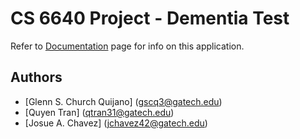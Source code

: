 # CS 6640 Project - Dementia Test

Refer to [Documentation](Documentation/README.md) page for info on this application.

## Authors
- [Glenn S. Church Quijano] (gscq3@gatech.edu)
- [Quyen Tran] (qtran31@gatech.edu)
- [Josue A. Chavez] (jchavez42@gatech.edu)
